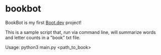 # bookbot

BookBot is my first [Boot.dev](https://www.boot.dev) project!

This is a sample script that, run via command line, will summarize words and letter counts in a "book" txt file.

Usage: python3 main.py <path_to_book>
